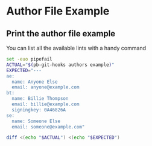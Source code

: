 # Author File Example

## Print the author file example

You can list all the available lints with a handy command

``` bash
set -euo pipefail
ACTUAL="$(pb-git-hooks authors example)"
EXPECTED="---
ae:
  name: Anyone Else
  email: anyone@example.com
bt:
  name: Billie Thompson
  email: billie@example.com
  signingkey: 0A46826A
se:
  name: Someone Else
  email: someone@example.com"

diff <(echo "$ACTUAL") <(echo "$EXPECTED")
```
